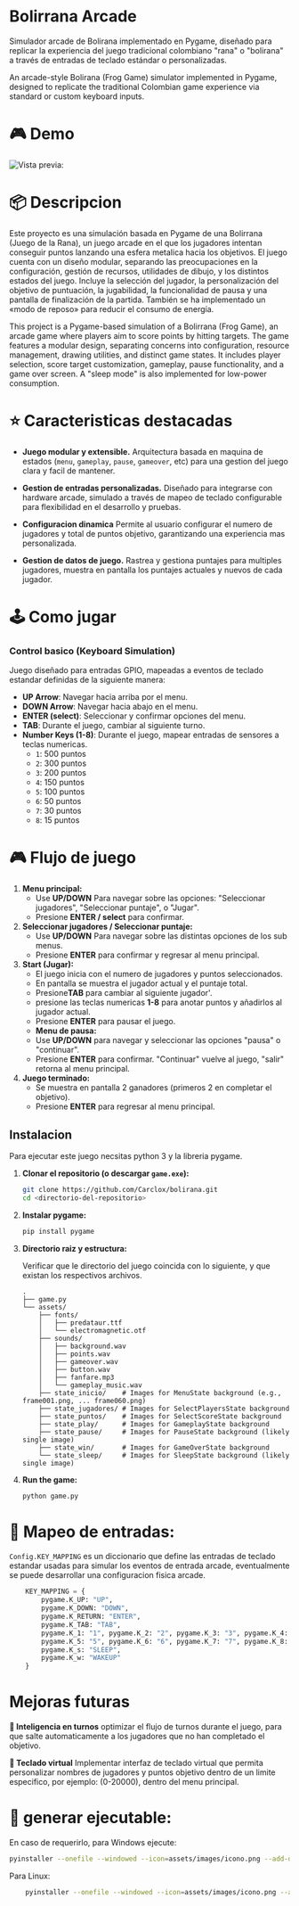 # Bolirrana Arcade

Simulador arcade de Bolirana implementado en Pygame, diseñado para replicar la experiencia del juego tradicional colombiano "rana" o "bolirana" a través de entradas de teclado estándar o personalizadas.

An arcade-style Bolirana (Frog Game) simulator implemented in Pygame, designed to replicate the traditional Colombian game experience via standard or custom keyboard inputs.

# :video_game: Demo
![Vista previa:](https://media1.giphy.com/media/v1.Y2lkPTc5MGI3NjExNjFmdWF5a3lpbGw5d3Qyanc0aTV3cTd1YzhndHFrZGd0MzNlcHRhcCZlcD12MV9pbnRlcm5hbF9naWZfYnlfaWQmY3Q9Zw/50pw4rhiug0Fm2y5DS/giphy.gif)




# :package:  Descripcion

Este proyecto es una simulación basada en Pygame de una Bolirrana (Juego de la Rana), un juego arcade en el que los jugadores intentan conseguir puntos lanzando una esfera metalica hacia los objetivos. El juego cuenta con un diseño modular, separando las preocupaciones en la configuración, gestión de recursos, utilidades de dibujo, y los distintos estados del juego. Incluye la selección del jugador, la personalización del objetivo de puntuación, la jugabilidad, la funcionalidad de pausa y una pantalla de finalización de la partida. También se ha implementado un «modo de reposo» para reducir el consumo de energía.


This project is a Pygame-based simulation of a Bolirrana (Frog Game), an arcade game where players aim to score points by hitting targets. The game features a modular design, separating concerns into configuration, resource management, drawing utilities, and distinct game states. It includes player selection, score target customization, gameplay, pause functionality, and a game over screen. A "sleep mode" is also implemented for low-power consumption.

# :star: Caracteristicas destacadas

* **Juego modular y extensible.** Arquitectura basada en maquina de estados (```menu```, ```gameplay```, ```pause```, ```gameover```, etc) para una gestion del juego clara y facil de mantener.
* **Gestion de entradas personalizadas.** Diseñado para integrarse con hardware arcade, simulado a través de mapeo de teclado configurable para flexibilidad en el desarrollo y pruebas.
* **Configuracion dinamica** Permite al usuario configurar el numero de jugadores y total de puntos objetivo, garantizando una experiencia mas personalizada.

* **Gestion de datos de juego.** Rastrea y gestiona puntajes para multiples jugadores, muestra en pantalla los puntajes actuales y nuevos de cada jugador.



# :joystick: Como jugar

### Control basico (Keyboard Simulation)

Juego diseñado para entradas GPIO, mapeadas a eventos de teclado estandar definidas de la siguiente manera:

* **UP Arrow**: Navegar hacia arriba por el menu.
* **DOWN Arrow**: Navegar hacia abajo en el menu.
* **ENTER (select)**: Seleccionar y confirmar opciones del menu.
* **TAB**: Durante el juego, cambiar al siguiente turno.
* **Number Keys (1-8)**: Durante el juego, mapear entradas de sensores a teclas numericas.
    * `1`: 500 puntos
    * `2`: 300 puntos
    * `3`: 200 puntos
    * `4`: 150 puntos
    * `5`: 100 puntos
    * `6`: 50 puntos
    * `7`: 30 puntos
    * `8`: 15 puntos


# :video_game: Flujo de juego

1.  **Menu principal:**
    * Use **UP/DOWN** Para navegar sobre las opciones: "Seleccionar jugadores", "Seleccionar puntaje", o "Jugar".
    * Presione **ENTER / select** para confirmar.
2.  **Seleccionar jugadores / Seleccionar puntaje:**
    * Use **UP/DOWN** Para navegar sobre las distintas opciones de los sub menus.
    * Presione **ENTER** para confirmar y regresar al menu principal.
3.  **Start (Jugar):**
    * El juego inicia con el numero de jugadores y puntos seleccionados.
    * En pantalla se muestra el jugador actual y el puntaje total.
    * Presione**TAB** para cambiar al siguiente jugador'.
    * presione las teclas numericas **1-8** para anotar puntos y añadirlos al jugador actual.
    * Presione **ENTER** para pausar el juego.
    *  **Menu de pausa:**
    * Use **UP/DOWN** para navegar y seleccionar las opciones "pausa" o "continuar".
    * Presione **ENTER** para confirmar. "Continuar" vuelve al juego, "salir" retorna al menu principal.
5.  **Juego terminado:**
    * Se muestra en pantalla 2 ganadores (primeros 2 en completar el objetivo).
    * Presione **ENTER** para regresar al menu principal.


## Instalacion

Para ejecutar este juego necsitas python 3 y la libreria pygame.

1.  **Clonar el repositorio (o descargar `game.exe`):**

    ```bash
    git clone https://github.com/Carclox/bolirana.git
    cd <directorio-del-repositorio>
    ```

2.  **Instalar pygame:**

    ```bash
    pip install pygame
    ```

3.  **Directorio raiz y estructura:**

    Verificar que le directorio del juego coincida con lo siguiente, y que existan los respectivos archivos.

    ```
    .
    ├── game.py
    └── assets/
        ├── fonts/
        │   ├── predataur.ttf
        │   └── electromagnetic.otf
        ├── sounds/
        │   ├── background.wav
        │   ├── points.wav
        │   ├── gameover.wav
        │   ├── button.wav
        │   ├── fanfare.mp3
        │   └── gameplay_music.wav
        ├── state_inicio/    # Images for MenuState background (e.g.,       frame001.png, ... frame060.png)
        ├── state_jugadores/ # Images for SelectPlayersState background
        ├── state_puntos/    # Images for SelectScoreState background
        ├── state_play/      # Images for GameplayState background
        ├── state_pause/     # Images for PauseState background (likely single image)
        ├── state_win/       # Images for GameOverState background
        └── state_sleep/     # Images for SleepState background (likely single image)
    ```



4.  **Run the game:**

    ```bash
    python game.py
    ```



# :space_invader: Mapeo de entradas:

`Config.KEY_MAPPING` es un diccionario que define las entradas de teclado estandar usadas para simular los eventos de entrada arcade, eventualmente se puede desarrollar una configuracion fisica arcade.

```python
    KEY_MAPPING = {
        pygame.K_UP: "UP",
        pygame.K_DOWN: "DOWN",
        pygame.K_RETURN: "ENTER",
        pygame.K_TAB: "TAB",
        pygame.K_1: "1", pygame.K_2: "2", pygame.K_3: "3", pygame.K_4: "4",
        pygame.K_5: "5", pygame.K_6: "6", pygame.K_7: "7", pygame.K_8: "8",
        pygame.K_s: "SLEEP",
        pygame.K_w: "WAKEUP"
    }

```


# Mejoras futuras
**:memo: Inteligencia en turnos** optimizar el flujo de turnos durante el juego, para que salte automaticamente a los jugadores que no han completado el objetivo.

**:memo: Teclado virtual** Implementar interfaz de teclado virtual que permita personalizar nombres de jugadores y puntos objetivo dentro de un limite especifico, por ejemplo: (0-20000), dentro del menu principal.



# **:slot_machine: generar ejecutable:**
En caso de requerirlo, para Windows ejecute:
```bash
pyinstaller --onefile --windowed --icon=assets/images/icono.png --add-data="assets;assets" rana.py
```
Para Linux:
```bash
    pyinstaller --onefile --windowed --icon=assets/images/icono.png --add-data="assets:assets" rana.py
```
